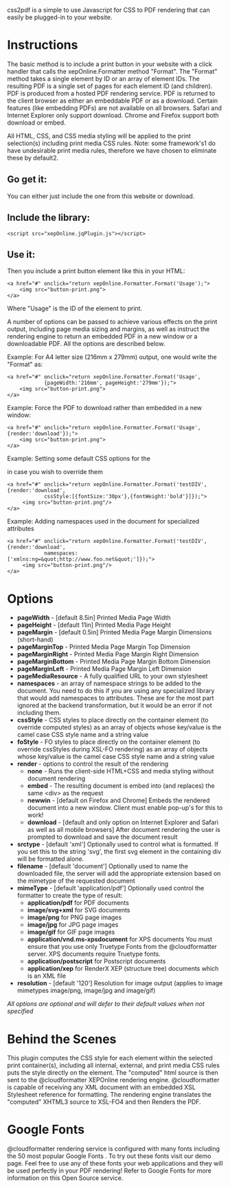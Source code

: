 css2pdf is a simple to use Javascript for CSS to PDF rendering that can easily be plugged-in to your website.

# Instructions

The basic method is to include a print button in your website with a click handler that calls the xepOnline.Formatter method "Format". The "Format" method takes a single element by ID or an array of element IDs. The resulting PDF is a single set of pages for each element ID (and children). PDF is produced from a hosted PDF rendering service. PDF is returned to the client browser as either an embeddable PDF or as a download. Certain features (like embedding PDFs) are not available on all browsers. Safari and Internet Explorer only support download. Chrome and Firefox support both download or embed.

All HTML, CSS, and CSS media styling will be applied to the print selection(s) including print media CSS rules. Note: some framework's1 do have undesirable print media rules, therefore we have chosen to eliminate these by default2.

## Go get it:

You can either just include the one from this website or download.

## Include the library:

    <script src="xepOnline.jqPlugin.js"></script>

## Use it:

Then you include a print button element like this in your HTML:

    <a href="#" onclick="return xepOnline.Formatter.Format('Usage');">
        <img src="button-print.png">
    </a>

Where "Usage" is the ID of the element to print.

A number of options can be passed to achieve various effects on the print output, including page media sizing and margins, as well as instruct the rendering engine to return an embedded PDF in a new window or a downloadable PDF. All the options are described below.

Example: For A4 letter size (216mm x 279mm) output, one would write the "Format" as:

    <a href="#" onclick="return xepOnline.Formatter.Format('Usage',
                {pageWidth:'216mm', pageHeight:'279mm'});">
        <img src="button-print.png">
    </a>
Example: Force the PDF to download rather than embedded in a new window:

    <a href="#" onclick="return xepOnline.Formatter.Format('Usage',{render:'download'});">
        <img src="button-print.png">
    </a>

Example: Setting some default CSS options for the <div> in case you wish to override them

    <a href="#" onclick="return xepOnline.Formatter.Format('testDIV',{render:'download', 
                cssStyle:[{fontSize:'30px'},{fontWeight:'bold'}]});">
         <img src="button-print.png"/>
    </a>
Example: Adding namespaces used in the document for specialized attributes

    <a href="#" onclick="return xepOnline.Formatter.Format('testDIV',{render:'download', 
                namespaces:['xmlns:ng=&quot;http://www.foo.net&quot;']});">
         <img src="button-print.png"/>
    </a>

# Options

* **pageWidth** - [default 8.5in] Printed Media Page Width
* **pageHeight** - [default 11in] Printed Media Page Height
* **pageMargin** - [default 0.5in] Printed Media Page Margin Dimensions (short-hand)
* **pageMarginTop** - Printed Media Page Margin Top Dimension
* **pageMarginRight** - Printed Media Page Margin Right Dimension
* **pageMarginBottom** - Printed Media Page Margin Bottom Dimension
* **pageMarginLeft** - Printed Media Page Margin Left Dimension
* **pageMediaResource** - A fully qualified URL to your own stylesheet
* **namespaces** - an array of namespace strings to be added to the document. You need to do this if you are using any specialized library that would add namespaces to attributes. These are for the most part ignored at the backend transformation, but it would be an error if not including them.
* **cssStyle** - CSS styles to place directly on the container element (to override computed styles) as an array of objects whose key/value is the camel case CSS style name and a string value
* **foStyle** - FO styles to place directly on the container element (to override cssStyles during XSL-FO rendering) as an array of objects whose key/value is the camel case CSS style name and a string value
* **render** - options to control the result of the rendering
  * **none** - Runs the client-side HTML+CSS and media styling without document rendering
  * **embed** - The resulting document is embed into (and replaces) the same &lt;div&gt; as the request
  * **newwin** - [default on Firefox and Chrome] Embeds the rendered document into a new window. Client must enable pop-up's for this to work!
  * **download** - [default and only option on Internet Explorer and Safari as well as all mobile browsers] After document rendering the user is prompted to download and save the document result
* **srctype** - [default 'xml'] Optionally used to control what is formatted. If you set this to the string 'svg', the first svg element in the containing div will be formatted alone.
* **filename** - [default 'document'] Optionally used to name the downloaded file, the server will add the appropriate extension based on the mimetype of the requested document
* **mimeType** - [default 'application/pdf'] Optionally used control the formatter to create the type of result:
  * **application/pdf** for PDF documents
  * **image/svg+xml** for SVG documents
  * **image/png** for PNG page images
  * **image/jpg** for JPG page images
  * **image/gif** for GIF page images
  * **application/vnd.ms-xpsdocument** for XPS documents You must ensure that you use only Truetype Fonts from the @cloudformatter server. XPS documents require Truetype fonts.
  * **application/postscript** for Postscript documents
  * **application/xep** for RenderX XEP (structure tree) documents which is an XML file
* **resolution** - [default '120'] Resolution for image output (applies to image mimetypes image/png, image/jpg and image/gif)

*All options are optional and will defer to their default values when not specified*

# Behind the Scenes

This plugin computes the CSS style for each element within the selected print container(s), including all internal, external, and print media CSS rules puts the style directly on the element. The "computed" html source is then sent to the @cloudformatter XEPOnline  rendering engine. @cloudformatter is capable of receiving any XML document with an embedded XSL Stylesheet reference for formatting. The rendering engine translates the "computed" XHTML3 source to XSL-FO4 and then Renders the PDF.

# Google Fonts

@cloudformatter rendering service is configured with many fonts including the 50 most popular Google Fonts . To try out these fonts visit our demo page. Feel free to use any of these fonts your web applications and they will be used perfectly in your PDF rendering! Refer to Google Fonts for more information on this Open Source service.

